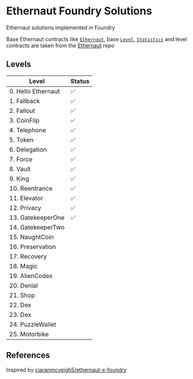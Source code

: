 # Ethernaut Foundry Solutions

Ethernaut solutions implemented in Foundry

Base Ethernaut contracts like [`Ethernaut`](https://github.com/OpenZeppelin/ethernaut/blob/768071ef1d337a01d41261473687c095bd56f96f/contracts/contracts/Ethernaut.sol), base [`Level`](https://github.com/OpenZeppelin/ethernaut/blob/768071ef1d337a01d41261473687c095bd56f96f/contracts/contracts/levels/base/Level.sol), [`Statistics`](https://github.com/OpenZeppelin/ethernaut/blob/768071ef1d337a01d41261473687c095bd56f96f/contracts/contracts/metrics/Statistics.sol) and level contracts are taken from the [Ethernaut](https://github.com/OpenZeppelin/ethernaut) repo

## Levels

| Level              | Status |
| ------------------ | ------ |
| 0. Hello Ethernaut | ✅     |
| 1. Fallback        | ✅     |
| 2. Fallout         | ✅     |
| 3. CoinFlip        | ✅     |
| 4. Telephone       | ✅     |
| 5. Token           | ✅     |
| 6. Delegation      | ✅     |
| 7. Force           | ✅     |
| 8. Vault           | ✅     |
| 9. King            | ✅     |
| 10. Reentrance     | ✅     |
| 11. Elevator       | ✅     |
| 12. Privacy        | ✅     |
| 13. GatekeeperOne  | ✅     |
| 14. GatekeeperTwo  |        |
| 15. NaughtCoin     |        |
| 16. Preservation   |        |
| 17. Recovery       |        |
| 18. Magic          |        |
| 19. AlienCodex     |        |
| 20. Denial         |        |
| 21. Shop           |        |
| 22. Dex            |        |
| 23. Dex            |        |
| 24. PuzzleWallet   |        |
| 25. Motorbike      |        |

## References

Inspired by [ciaranmcveigh5/ethernaut-x-foundry](https://github.com/ciaranmcveigh5/ethernaut-x-foundry)
